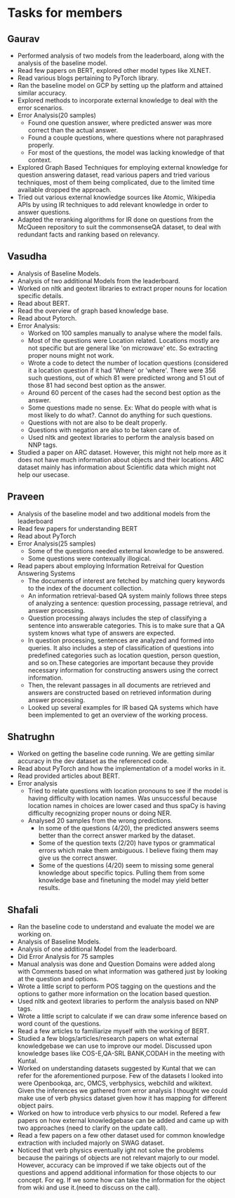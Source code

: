 # Tasks for members
## Gaurav
- Performed analysis of two models from the leaderboard, along with the analysis of the baseline model.
- Read few papers on BERT, explored other model types like XLNET.
- Read various blogs pertaining to PyTorch library.
- Ran the baseline model on GCP by setting up the platform and attained similar accuracy.
- Explored methods to incorporate external knowledge to deal with the error scenarios.
- Error Analysis(20 samples)
    - Found one question answer, where predicted answer was more correct than the actual answer.
    - Found a couple questions, where questions where not paraphrased properly.
    - For most of the questions, the model was lacking knowledge of that context.
- Explored Graph Based Techniques for employing external knowledge for question answering dataset, read various papers and tried various techniques, most of them being complicated, due to the limited time available dropped the approach.
- Tried out various external knowledge sources like Atomic, Wikipedia APIs by using IR techniques to add relevant knowledge in order to answer questions.
- Adapted the reranking algorithms for IR done on questions from the McQueen repository to suit the commonsenseQA dataset, to deal with redundant facts and ranking based on relevancy.


## Vasudha
- Analysis of Baseline Models.
- Analysis of two additional Models from the leaderboard.
- Worked on nltk and geotext libraries to extract proper nouns for location specific details.
- Read about BERT.
- Read the overview of graph based knowledge base.
- Read about Pytorch.
- Error Analysis:
    - Worked on 100 samples manually to analyse where the model fails.
    - Most of the questions were Location related. Locations mostly are not specific but are general like 'on microwave' etc. So extracting proper nouns might not work. 
    - Wrote a code to detect the number of location questions (considered it a location question if it had 'Where' or 'where'. There were 356 such questions, out of which 81 were predicted wrong and 51 out of those 81 had second best option as the answer.
    - Around 60 percent of the cases had the second best option as the answer.
    - Some questions made no sense. Ex: What do people with what is most likely to do what?. Cannot do anything for such questions.
    - Questions with not are also to be dealt properly.
    - Questions with negation are also to be taken care of.
    - Used nltk and geotext libraries to perform the analysis based on NNP tags.
- Studied a paper on ARC dataset. However, this might not help more as it does not have much information about objects and their locations. ARC dataset mainly has information about Scientific data which might not help our usecase.

## Praveen
- Analysis of the baseline model and two additional models from the leaderboard
- Read few papers for understanding BERT
- Read about PyTorch 
- Error Analysis(25 samples)
    - Some of the questions needed external knowledge to be answered.
    - Some questions were contexually illogical.
- Read papers about employing Information Retreival for Question Answering Systems
    - The documents of interest are fetched by matching query keywords to the index of the document collection.
    - An information retrieval-based QA system mainly follows three steps of analyzing a sentence: question processing, passage
retrieval, and answer processing.
    - Question processing always includes the step of classifying a sentence into answerable categories. This is to make sure that a QA system knows what type of answers are expected. 
    - In question processing, sentences are analyzed and formed into queries. It also includes a step of classification of questions into predefined categories such as location question, person question, and so on.These categories are important because they provide necessary information for constructing answers using the correct information.
    - Then, the relevant passages in all documents are retrieved and answers are constructed based on retrieved information during answer processing.
    - Looked up several examples for IR based QA systems which have been implemented to get an overview of the working process.   

## Shatrughn
- Worked on getting the baseline code running. We are getting similar accuracy in the dev dataset as the referenced code.
- Read about PyTorch and how the implementation of a model works in it.
- Read provided articles about BERT.
- Error analysis
    - Tried to relate questions with location pronouns to see if the model is having difficulty with location names. Was unsuccessful because location names in choices are lower cased and thus spaCy is having difficulty recognizing proper nouns or doing NER.
    - Analysed 20 samples from the wrong predictions.
      - In some of the questions (4/20), the predicted answers seems better than the correct answer marked by the dataset.
      - Some of the question texts (2/20) have typos or grammatical errors which make them ambiguous. I believe fixing them may give us the correct answer.
      - Some of the questions (4/20) seem to missing some general knowledge about specific topics. Pulling them from some knowledge base and finetuning the model may yield better results.

## Shafali
- Ran the baseline code to understand and evaluate the model we are working on.
- Analysis of Baseline Models.
- Analysis of one additional Model from the leaderboard.
- Did Error Analysis for 75 samples
 - Manual analysis was done and Question Domains were added along with Comments based on what information was gathered just by looking at    the question and options.
 - Wrote a little script to perform POS tagging on the questions and the options to gather more information on the location based            question.
 - Used nltk and geotext libraries to perform the analysis based on NNP tags.
 - Wrote a little script to calculate if we can draw some inference based on word count of the questions.
- Read a few articles to familiarize myself with the working of BERT.
- Studied a few blogs/articles/research papers on what external knowledgebase we can use to improve our model. Discussed upon knowledge bases like COS-E,QA-SRL BANK,CODAH in the meeting with Kuntal.
- Worked on understanding datasets suggested by Kuntal that we can refer for the aforementioned purpose. Few of the datasets I looked into were Openbookqa, arc, OMCS, verbphysics, webchild and wikitext. Given the inferences we gathered from error analysis I thought we could make use of verb physics dataset given how it has mapping for different object pairs. 
- Worked on how to introduce verb physics to our model. Refered a few papers on how external knowledgebase can be added and came up with two approaches (need to clarify on the update call).
- Read a few papers on a few other dataset used for common knowledge extraction with included majorly on SWAG dataset.
- Noticed that verb physics eventually ight not solve the problems because the pairings of objects are not relevant majorly to our model. However, accuracy can be improved if we take objects out of the questions and append additional information for those objects to our concept. For eg. If we some how can take the information for the object from wiki and use it.(need to discuss on the call).
